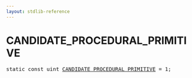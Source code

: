 ```yaml
---
layout: stdlib-reference
---
```


# CANDIDATE_PROCEDURAL_PRIMITIVE

<pre>
<span class='code_keyword'>static</span> <span class='code_keyword'>const</span> <span class="code_keyword">uint</span> <a href="/stdlib-reference/global-decls/CANDIDATE_PROCEDURAL_PRIMITIVE">CANDIDATE_PROCEDURAL_PRIMITIVE</a> = 1;
</pre>

